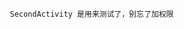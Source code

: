   <activity android:configChanges="orientation|keyboardHidden|keyboard|screenSize|locale" android:label="SecondActivity" android:launchMode="singleTop" android:name="org.xiangbalao.SecondActivity" android:theme="@android:style/Theme.Black.NoTitleBar" android:windowSoftInputMode="adjustResize">
        </activity>


       SecondActivity 是用来测试了，别忘了加权限